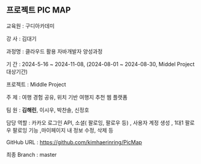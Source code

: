 ## 프로젝트 PIC MAP

교육원 : 구디아카데미

강 사 : 김대기

과정명 : 클라우드 활용 자바개발자 양성과정

기 간 : 2024-5-16 ~ 2024-11-08, (2024-08-01 ~ 2024-08-30, Middel Project 대상기간)

프로젝트 : Middle Project

주 제 : 여행 경험 공유, 위치 기반 여행지 추천 웹 플랫폼

팀 원 : **김해린**, 이시우, 박찬솔, 신정호

담당 역할 :  카카오 로그인 API, 소셜( 팔로잉, 팔로우 등) , 사용자 계정 생성 , 1대1 팔로우 팔로잉 기능 ,마이페이지 내 정보 수정, 삭제 등

GitHub URL : https://github.com/kimhaerinring/PicMap

최종 Branch : master
